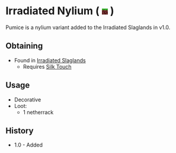 # Irradiated Nylium ( ![Irradiated Nylium](https://github.com/JmonJoshMC/JmonExtendedMechanics/blob/main/doc%20assets/JEM-11.png) )
Pumice is a nylium variant added to the Irradiated Slaglands in v1.0.

## Obtaining
- Found in [Irradiated Slaglands](about:blank)
  - Requires [Silk Touch](https://minecraft.wiki/w/Silk_Touch)
## Usage
- Decorative
- Loot:
  -  1 netherrack
 
## History
- 1.0 - Added
